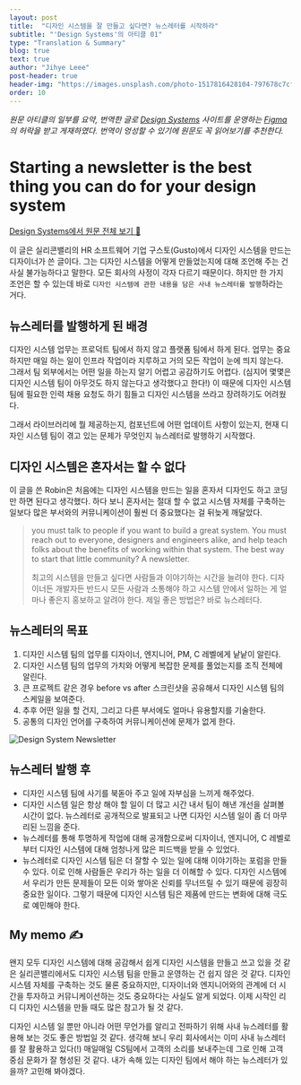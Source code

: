 ```yaml
---
layout: post
title:  "디자인 시스템을 잘 만들고 싶다면? 뉴스레터를 시작하라"
subtitle: "'Design Systems'의 아티클 01"
type: "Translation & Summary"
blog: true
text: true
author: "Jihye Leee"
post-header: true
header-img: "https://images.unsplash.com/photo-1517816428104-797678c7cf0c?ixlib=rb-1.2.1&ixid=eyJhcHBfaWQiOjEyMDd9&auto=format&fit=crop&w=2850&q=80"
order: 10
---
```


*원문 아티클의 일부를 요약, 번역한 글로 [Design Systems](http://designsystems.com/) 사이트를 운영하는 [Figma](https://www.figma.com/)의 허락을 받고 게재하였다. 번역이 엉성할 수 있기에 원문도 꼭 읽어보기를 추천한다.*

# Starting a newsletter is the best thing you can do for your design system

[Design Systems에서 원문 전체 보기 🔗](https://www.designsystems.com/starting-a-newsletter-is-the-best-thing-you-can-do-for-your-design-system/)

이 글은 실리콘밸리의 HR 소프트웨어 기업 구스토(Gusto)에서 디자인 시스템을 만드는 디자이너가 쓴 글이다. 그는 디자인 시스템을 어떻게 만들었는지에 대해 조언해 주는 건 사실 불가능하다고 말한다. 모든 회사의 사정이 각자 다르기 때문이다. 하지만 한 가지 조언은 할 수 있는데 바로 `디자인 시스템에 관한 내용을 담은 사내 뉴스레터를 발행`하라는 거다.

## 뉴스레터를 발행하게 된 배경

디자인 시스템 업무는 프로덕트 팀에서 하지 않고 플랫폼 팀에서 하게 된다. 업무는 중요하지만 매일 하는 일이 인프라 작업이라 지루하고 거의 모든 작업이 눈에 띄지 않는다. 그래서 팀 외부에서는 어떤 일을 하는지 알기 어렵고 공감하기도 어렵다. (심지어 몇몇은 디자인 시스템 팀이 아무것도 하지 않는다고 생각했다고 한다!) 이 때문에 디자인 시스템 팀에 필요한 인력 채용 요청도 하기 힘들고 디자인 시스템을 쓰라고 장려하기도 어려웠다.

그래서 라이브러리에 뭘 제공하는지, 컴포넌트에 어떤 업데이트 사항이 있는지, 현재 디자인 시스템 팀이 겪고 있는 문제가 무엇인지 뉴스레터로 발행하기 시작했다.

## 디자인 시스템은 혼자서는 할 수 없다

이 글을 쓴 Robin은 처음에는 디자인 시스템을 만드는 일을 혼자서 디자인도 하고 코딩만 하면 된다고 생각했다. 하다 보니 혼자서는 절대 할 수 없고 시스템 자체를 구축하는 일보다 많은 부서와의 커뮤니케이션이 훨씬 더 중요했다는 걸 뒤늦게 깨달았다.

> you must talk to people if you want to build a great system. You must reach out to everyone, designers and engineers alike, and help teach folks about the benefits of working within that system. The best way to start that little community? A newsletter.
>
> 최고의 시스템을 만들고 싶다면 사람들과 이야기하는 시간을 늘려야 한다. 디자이너든 개발자든 반드시 모든 사람과 소통해야 하고 시스템 안에서 일하는 게 얼마나 좋은지 홍보하고 알려야 한다. 제일 좋은 방법은? 바로 뉴스레터다.

## 뉴스레터의 목표

1. 디자인 시스템 팀의 업무를 디자이너, 엔지니어, PM, C 레벨에게 낱낱이 알린다.
2. 디자인 시스템 팀의 업무의 가치와 어떻게 복잡한 문제를 풀었는지를 조직 전체에 알린다.
3. 큰 프로젝트 같은 경우 before vs after 스크린샷을 공유해서 디자인 시스템 팀의 스케일을 보여준다.
4. 추후 어떤 일을 할 건지, 그리고 다른 부서에도 얼마나 유용할지를 기술한다.
5. 공통의 디자인 언어를 구축하여 커뮤니케이션에 문제가 없게 한다.

![Design System Newsletter](https://images.ctfassets.net/7jw9uvgmirvi/6ukAMoy5UIlYHTd6J5A0Fk/bf81f56877f49e55ed1d59fbf6cc2a97/Screenshot_2019-11-02_Design_Systems_Newsletter.png)

## 뉴스레터 발행 후

- 디자인 시스템 팀에 사기를 북돋아 주고 일에 자부심을 느끼게 해주었다.
- 디자인 시스템 일은 항상 해야 할 일이 더 많고 시간 내서 팀이 해낸 개선을 살펴볼 시간이 없다. 뉴스레터로 공개적으로 발표되고 나면 디자인 시스템 일이 좀 더 마무리된 느낌을 준다.
- 뉴스레터를 통해 투명하게 작업에 대해 공개함으로써 디자이너, 엔지니어, C 레벨로부터 디자인 시스템에 대해 엄청나게 많은 피드백을 받을 수 있었다.
- 뉴스레터로 디자인 시스템 팀은 더 잘할 수 있는 일에 대해 이야기하는 포럼을 만들 수 있다. 이로 인해 사람들은 우리가 하는 일을 더 이해할 수 있다. 디자인 시스템에서 우리가 만든 문제들이 모든 이와 쌓아온 신뢰를 무너뜨릴 수 있기 때문에 굉장히 중요한 일이다. 그렇기 때문에 디자인 시스템 팀은 제품에 만드는 변화에 대해 극도로 예민해야 한다.

## My memo ✍️

왠지 모두 디자인 시스템에 대해 공감해서 쉽게 디자인 시스템을 만들고 쓰고 있을 것 같은 실리콘밸리에서도 디자인 시스템 팀을 만들고 운영하는 건 쉽지 않은 것 같다. 디자인 시스템 자체를 구축하는 것도 물론 중요하지만, 디자이너와 엔지니어와의 관계에 더 시간을 투자하고 커뮤니케이션하는 것도 중요하다는 사실도 알게 되었다. 이제 시작인 리디 디자인 시스템을 만들 때도 많은 참고가 될 것 같다.

디자인 시스템 일 뿐만 아니라 어떤 무언가를 알리고 전파하기 위해 사내 뉴스레터를 활용해 보는 것도 좋은 방법일 것 같다. 생각해 보니 우리 회사에서는 이미 사내 뉴스레터를 잘 활용하고 있다(!) 매일매일 CS팀에서 고객의 소리를 보내주는데 그로 인해 고객 중심 문화가 잘 형성된 것 같다. 내가 속해 있는 디자인 팀에서 해야 하는 뉴스레터가 있을까? 고민해 봐야겠다.
